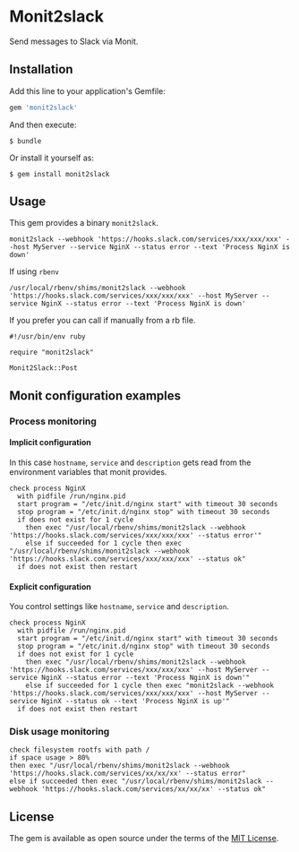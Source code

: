 # Monit2slack

Send messages to Slack via Monit.

## Installation

Add this line to your application's Gemfile:

```ruby
gem 'monit2slack'
```

And then execute:

    $ bundle

Or install it yourself as:

    $ gem install monit2slack

## Usage

This gem provides a binary `monit2slack`.

````
monit2slack --webhook 'https://hooks.slack.com/services/xxx/xxx/xxx' --host MyServer --service NginX --status error --text 'Process NginX is down'
````

If using `rbenv`

````
/usr/local/rbenv/shims/monit2slack --webhook 'https://hooks.slack.com/services/xxx/xxx/xxx' --host MyServer --service NginX --status error --text 'Process NginX is down'
````

If you prefer you can call if manually from a rb file.

````
#!/usr/bin/env ruby

require "monit2slack"

Monit2Slack::Post
````

## Monit configuration examples

### Process monitoring

#### Implicit configuration

In this case `hostname`, `service` and `description` gets read from the environment variables that monit provides.

````
check process NginX
  with pidfile /run/nginx.pid
  start program = "/etc/init.d/nginx start" with timeout 30 seconds
  stop program = "/etc/init.d/nginx stop" with timeout 30 seconds
  if does not exist for 1 cycle
    then exec "/usr/local/rbenv/shims/monit2slack --webhook 'https://hooks.slack.com/services/xxx/xxx/xxx' --status error'"
    else if succeeded for 1 cycle then exec "/usr/local/rbenv/shims/monit2slack --webhook 'https://hooks.slack.com/services/xxx/xxx/xxx' --status ok"
  if does not exist then restart
````

#### Explicit configuration

You control settings like `hostname`, `service` and `description`.

````
check process NginX
  with pidfile /run/nginx.pid
  start program = "/etc/init.d/nginx start" with timeout 30 seconds
  stop program = "/etc/init.d/nginx stop" with timeout 30 seconds
  if does not exist for 1 cycle
    then exec "/usr/local/rbenv/shims/monit2slack --webhook 'https://hooks.slack.com/services/xxx/xxx/xxx' --host MyServer --service NginX --status error --text 'Process NginX is down'"
    else if succeeded for 1 cycle then exec "monit2slack --webhook 'https://hooks.slack.com/services/xxx/xxx/xxx' --host MyServer --service NginX --status ok --text 'Process NginX is up'"
  if does not exist then restart
````

### Disk usage monitoring

````
check filesystem rootfs with path /
if space usage > 80%
then exec "/usr/local/rbenv/shims/monit2slack --webhook 'https://hooks.slack.com/services/xx/xx/xx' --status error"
else if succeeded then exec "/usr/local/rbenv/shims/monit2slack --webhook 'https://hooks.slack.com/services/xx/xx/xx' --status ok"
````

## License

The gem is available as open source under the terms of the [MIT License](https://opensource.org/licenses/MIT).
